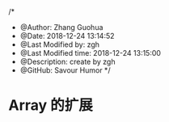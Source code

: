 /*
* @Author: Zhang Guohua
* @Date:   2018-12-24 13:14:52
* @Last Modified by:   zgh
* @Last Modified time: 2018-12-24 13:15:00
* @Description: create by zgh
* @GitHub: Savour Humor
*/
# Array 的扩展

